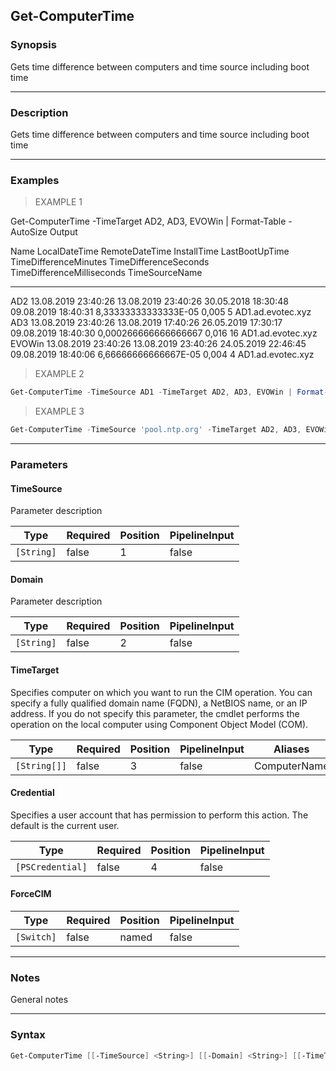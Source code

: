 Get-ComputerTime
----------------

### Synopsis
Gets time difference between computers and time source including boot time

---

### Description

Gets time difference between computers and time source including boot time

---

### Examples
> EXAMPLE 1

Get-ComputerTime -TimeTarget AD2, AD3, EVOWin | Format-Table -AutoSize
Output

Name   LocalDateTime       RemoteDateTime      InstallTime         LastBootUpTime      TimeDifferenceMinutes TimeDifferenceSeconds TimeDifferenceMilliseconds TimeSourceName
----   -------------       --------------      -----------         --------------      --------------------- --------------------- -------------------------- --------------
AD2    13.08.2019 23:40:26 13.08.2019 23:40:26 30.05.2018 18:30:48 09.08.2019 18:40:31  8,33333333333333E-05                 0,005                          5 AD1.ad.evotec.xyz
AD3    13.08.2019 23:40:26 13.08.2019 17:40:26 26.05.2019 17:30:17 09.08.2019 18:40:30  0,000266666666666667                 0,016                         16 AD1.ad.evotec.xyz
EVOWin 13.08.2019 23:40:26 13.08.2019 23:40:26 24.05.2019 22:46:45 09.08.2019 18:40:06  6,66666666666667E-05                 0,004                          4 AD1.ad.evotec.xyz
> EXAMPLE 2

```PowerShell
Get-ComputerTime -TimeSource AD1 -TimeTarget AD2, AD3, EVOWin | Format-Table -AutoSize
```
> EXAMPLE 3

```PowerShell
Get-ComputerTime -TimeSource 'pool.ntp.org' -TimeTarget AD2, AD3, EVOWin | Format-Table -AutoSize
```

---

### Parameters
#### **TimeSource**
Parameter description

|Type      |Required|Position|PipelineInput|
|----------|--------|--------|-------------|
|`[String]`|false   |1       |false        |

#### **Domain**
Parameter description

|Type      |Required|Position|PipelineInput|
|----------|--------|--------|-------------|
|`[String]`|false   |2       |false        |

#### **TimeTarget**
Specifies computer on which you want to run the CIM operation. You can specify a fully qualified domain name (FQDN), a NetBIOS name, or an IP address. If you do not specify this parameter, the cmdlet performs the operation on the local computer using Component Object Model (COM).

|Type        |Required|Position|PipelineInput|Aliases     |
|------------|--------|--------|-------------|------------|
|`[String[]]`|false   |3       |false        |ComputerName|

#### **Credential**
Specifies a user account that has permission to perform this action. The default is the current user.

|Type            |Required|Position|PipelineInput|
|----------------|--------|--------|-------------|
|`[PSCredential]`|false   |4       |false        |

#### **ForceCIM**

|Type      |Required|Position|PipelineInput|
|----------|--------|--------|-------------|
|`[Switch]`|false   |named   |false        |

---

### Notes
General notes

---

### Syntax
```PowerShell
Get-ComputerTime [[-TimeSource] <String>] [[-Domain] <String>] [[-TimeTarget] <String[]>] [[-Credential] <PSCredential>] [-ForceCIM] [<CommonParameters>]
```
